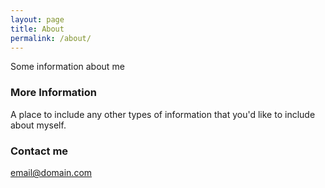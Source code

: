 ```yaml
---
layout: page
title: About
permalink: /about/
---
```


Some information about me

### More Information

A place to include any other types of information that you'd like to include about myself.

### Contact me

[email@domain.com](mailto:alexan1@gmail.com)